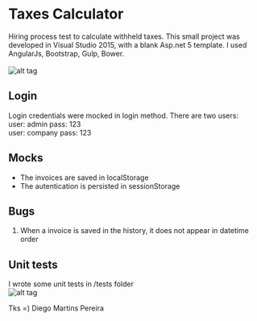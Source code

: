 # Taxes Calculator
Hiring process test to calculate withheld taxes. This small project was developed in Visual Studio 2015, with a blank Asp.net 5 template. I used AngularJs, Bootstrap, Gulp, Bower.
<br><br>
![alt tag](https://s23.postimg.org/cn5ldd2t7/screen.png)

## Login
Login credentials were mocked in login method. There are two users:<br>
user: admin		pass: 123<br>
user: company	pass: 123

## Mocks
- The invoices are saved in localStorage
- The autentication is persisted in sessionStorage

## Bugs
1) When a invoice is saved in the history, it does not appear in datetime order

## Unit tests
I wrote some unit tests in /tests folder<br>
![alt tag](https://s18.postimg.org/tvy1jpowp/tests.png)

Tks =)
Diego Martins Pereira